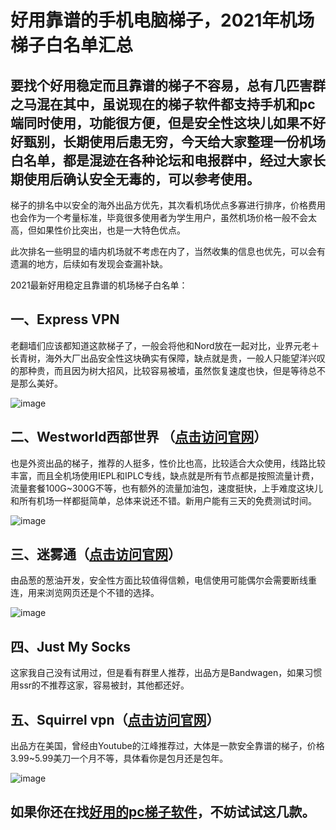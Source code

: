 # 好用靠谱的手机电脑梯子，2021年机场梯子白名单汇总

## 要找个好用稳定而且靠谱的梯子不容易，总有几匹害群之马混在其中，虽说现在的梯子软件都支持手机和pc端同时使用，功能很方便，但是安全性这块儿如果不好好甄别，长期使用后患无穷，今天给大家整理一份机场白名单，都是混迹在各种论坛和电报群中，经过大家长期使用后确认安全无毒的，可以参考使用。

梯子的排名中以安全的海外出品方优先，其次看机场优点多寡进行排序，价格费用也会作为一个考量标准，毕竟很多使用者为学生用户，虽然机场价格一般不会太高，但如果性价比突出，也是一大特色优点。

此次排名一些明显的墙内机场就不考虑在内了，当然收集的信息也优先，可以会有遗漏的地方，后续如有发现会查漏补缺。

2021最新好用稳定且靠谱的机场梯子白名单：

## 一、Express VPN

老翻墙们应该都知道这款梯子了，一般会将他和Nord放在一起对比，业界元老＋长青树，海外大厂出品安全性这块确实有保障，缺点就是贵，一般人只能望洋兴叹的那种贵，而且因为树大招风，比较容易被墙，虽然恢复速度也快，但是等待总不是那么美好。

![image](https://i.loli.net/2021/04/06/zsWCZjqYyuEP21h.jpg)

## 二、Westworld西部世界 （[点击访问官网](https://xbsj3462.fun/i/sg014)）

也是外资出品的梯子，推荐的人挺多，性价比也高，比较适合大众使用，线路比较丰富，而且全机场使用IEPL和IPLC专线，缺点就是所有节点都是按照流量计费，流量套餐100G~300G不等，也有额外的流量加油包，速度挺快，上手难度这块儿和所有机场一样都挺简单，总体来说还不错。新用户能有三天的免费测试时间。

![image](https://i.loli.net/2021/04/06/3dqWwaITC1i2lsb.jpg)

## 三、迷雾通（[点击访问官网](https://geph.io/zhs/)）

由品葱的葱油开发，安全性方面比较值得信赖，电信使用可能偶尔会需要断线重连，用来浏览网页还是个不错的选择。

![image](https://i.loli.net/2021/04/06/kMF6gSbUzA25fvw.jpg)

## 四、Just My Socks

这家我自己没有试用过，但是看有群里人推荐，出品方是Bandwagen，如果习惯用ssr的不推荐这家，容易被封，其他都还好。

## 五、Squirrel vpn（[点击访问官网](https://www.squirrelvp.com/)）

出品方在美国，曾经由Youtube的江峰推荐过，大体是一款安全靠谱的梯子，价格3.99~5.99美刀一个月不等，具体看你是包月还是包年。

![image](https://i.loli.net/2021/04/06/TGqRuESYvQPHb6t.jpg)

## 如果你还在找[好用的pc梯子软件](https://acgn.zone/thread-4353.htm)，不妨试试这几款。
